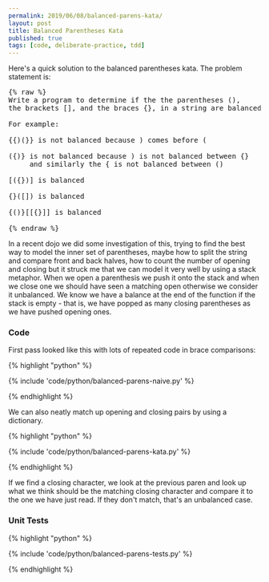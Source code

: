 ```yaml
---
permalink: 2019/06/08/balanced-parens-kata/
layout: post
title: Balanced Parentheses Kata
published: true
tags: [code, deliberate-practice, tdd]
---
```


Here's a quick solution to the balanced parentheses kata. The problem statement is:

<pre>
{% raw %}
Write a program to determine if the the parentheses (),
the brackets [], and the braces {}, in a string are balanced.

For example:

{{)(}} is not balanced because ) comes before (

({)} is not balanced because ) is not balanced between {}
     and similarly the { is not balanced between ()

[({})] is balanced

{}([]) is balanced

{()}[[{}]] is balanced

{% endraw %}
</pre>

In a recent dojo we did some investigation of this, trying to find the best way to model the inner set of parentheses, maybe
how to split the string and compare front and back halves, how to count the number of opening and closing but it struck me
that we can model it very well by using a stack metaphor. When we open a parenthesis we push it onto the stack and when we
close one we should have seen a matching open otherwise we consider it unbalanced. We know we have a balance at the end of the
function if the stack is empty - that is, we have popped as many closing parentheses as we have pushed opening ones.

### Code

First pass looked like this with lots of repeated code in brace comparisons:

{% highlight "python" %}

{% include 'code/python/balanced-parens-naive.py' %}

{% endhighlight %}

We can also neatly match up opening and closing pairs by using a dictionary.

{% highlight "python" %}

{% include 'code/python/balanced-parens-kata.py' %}

{% endhighlight %}

If we find a closing character, we look at the previous
paren and look up what we think should be the matching closing character and compare it to the one we have just read. If they
don't match, that's an unbalanced case.

### Unit Tests

{% highlight "python" %}

{% include 'code/python/balanced-parens-tests.py' %}

{% endhighlight %}
